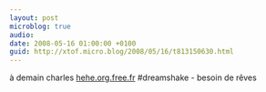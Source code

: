 ```yaml
---
layout: post
microblog: true
audio: 
date: 2008-05-16 01:00:00 +0100
guid: http://xtof.micro.blog/2008/05/16/t813150630.html
---
```

à demain charles [hehe.org.free.fr](http://hehe.org.free.fr/) #dreamshake - besoin de rêves
